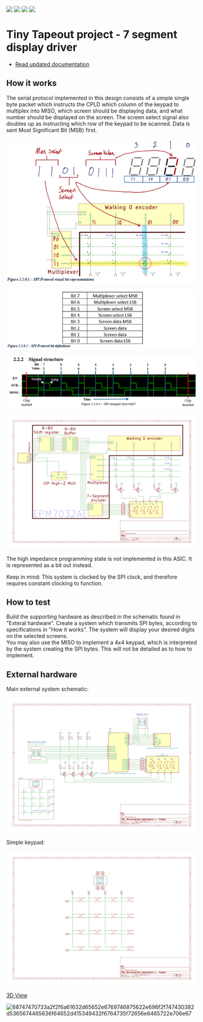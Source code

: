 ![](../../workflows/gds/badge.svg) ![](../../workflows/docs/badge.svg) ![](../../workflows/test/badge.svg) ![](../../workflows/fpga/badge.svg)

# Tiny Tapeout project - 7 segment display driver

- [Read updated documentation](docs/info.md)

<!---

This file is used to generate your project datasheet. Please fill in the information below and delete any unused
sections.

You can also include images in this folder and reference them in the markdown. Each image must be less than
512 kb in size, and the combined size of all images must be less than 1 MB.
-->

## How it works

The serial protocol implemented in this design consists of a simple single byte packet which instructs the CPLD which column of the keypad to multiplex into MISO, which screen should be displaying data, and what number should be displayed on the screen. The screen select signal also doubles up as instructing which row of the keypad to be scanned.
Data is sent Most Significant Bit (MSB) first.


![SPI Protocol visual bit representations](docs/images/2.2.0.1_bit_representations.png)

![SPI Protocol bit definitions](docs/images/2.2.0.2_bit_definitions.png)

![SPI example byte 0xD7](docs/images/2.2.0.3_example_byte.png)

![Verilog block diagram](docs/images/EPM7032AE_internal.png)

The high impedance programming state is not implemented in this ASIC. It is represented as a bit out instead.
 
Keep in mind: This system is clocked by the SPI clock, and therefore requires constant clocking to function.


## How to test

Build the supporting hardware as described in the schematic found in "Exteral hardware". Create a system which transmits SPI bytes, according to specifications in "How it works". The system will display your desired digits on the selected screens.  
You may also use the MISO to implement a 4x4 keypad, which is interpreted by the system creating the SPI bytes. This will not be detailed as to how to implement.

## External hardware

Main external system schematic:

![Main schematic](docs/images/Main.png)

Simple keypad:

![Keypad schematic](docs/images/page2.png)


[3D View](https://gds-viewer.tinytapeout.com/?model=https://jac-ee.github.io/tt08-SegDecode-ASIC/tinytapeout.gds.gltf)

![68747470733a2f2f6a61632d65652e6769746875622e696f2f747430382d5365674465636f64652d415349432f6764735f72656e6465722e706e67](https://github.com/user-attachments/assets/9fc6b312-7c2c-45a3-b7af-f5ebd6223df0)
